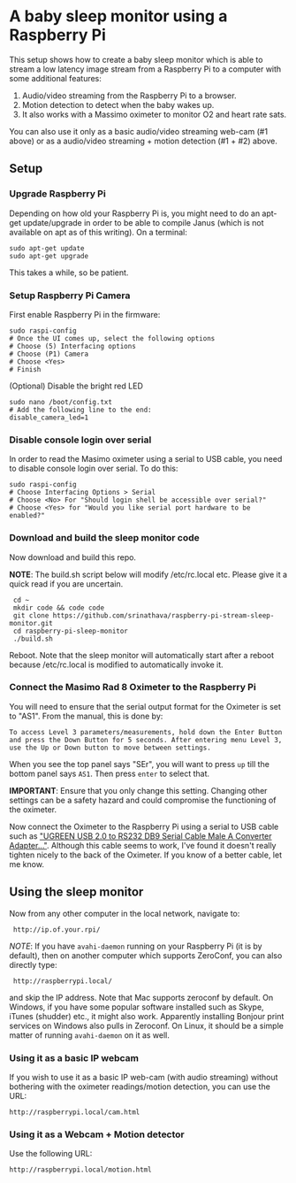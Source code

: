 # A baby sleep monitor using a Raspberry Pi

This setup shows how to create a baby sleep monitor which is able to stream a low latency image stream from a Raspberry Pi to a computer with some additional features:

1. Audio/video streaming from the Raspberry Pi to a browser.
2. Motion detection to detect when the baby wakes up.
3. It also works with a Massimo oximeter to monitor O2 and heart rate sats.

You can also use it only as a basic audio/video streaming web-cam (#1 above) or as a audio/video streaming + motion detection (#1 + #2) above.

## Setup
### Upgrade Raspberry Pi

Depending on how old your Raspberry Pi is, you might need to do an apt-get
update/upgrade in order to be able to compile Janus (which is not available
on apt as of this writing). On a terminal:

    sudo apt-get update
    sudo apt-get upgrade
    
This takes a while, so be patient.

### Setup Raspberry Pi Camera

First enable Raspberry Pi in the firmware:

    sudo raspi-config
    # Once the UI comes up, select the following options
    # Choose (5) Interfacing options
    # Choose (P1) Camera
    # Choose <Yes>
    # Finish

(Optional) Disable the bright red LED

    sudo nano /boot/config.txt
    # Add the following line to the end:
    disable_camera_led=1

### Disable console login over serial

In order to read the Masimo oximeter using a serial to USB cable, you need to disable console login over serial. To do this:

    sudo raspi-config
    # Choose Interfacing Options > Serial
    # Choose <No> For "Should login shell be accessible over serial?"
    # Choose <Yes> for "Would you like serial port hardware to be enabled?"

### Download and build the sleep monitor code

Now download and build this repo. 

**NOTE**: The build.sh script below will modify /etc/rc.local etc. Please give it a quick read if you are uncertain.

     cd ~
     mkdir code && code code
     git clone https://github.com/srinathava/raspberry-pi-stream-sleep-monitor.git
     cd raspberry-pi-sleep-monitor
     ./build.sh
     
Reboot. Note that the sleep monitor will automatically start after a reboot because /etc/rc.local is modified to automatically invoke it.

### Connect the Masimo Rad 8 Oximeter to the Raspberry Pi

You will need to ensure that the serial output format for the Oximeter is set to "AS1". From the manual, this is done by:

    To access Level 3 parameters/measurements, hold down the Enter Button 
    and press the Down Button for 5 seconds. After entering menu Level 3, 
    use the Up or Down button to move between settings.
    
When you see the top panel says "SEr", you will want to press `up` till the bottom panel says `AS1`. Then press `enter` to select that.

**IMPORTANT**: Ensure that you only change this setting. Changing other settings can be a safety hazard and could compromise the functioning of the oximeter.

Now connect the Oximeter to the Raspberry Pi using a serial to USB cable such as ["UGREEN USB 2.0 to RS232 DB9 Serial Cable Male A Converter Adapter..."](https://smile.amazon.com/gp/product/B00QUZY4WO/ref=oh_aui_detailpage_o04_s00?ie=UTF8&psc=1). Although this cable seems to work, I've found it doesn't really tighten nicely to the back of the Oximeter. If you know of a better cable, let me know.

## Using the sleep monitor

Now from any other computer in the local network, navigate to:

     http://ip.of.your.rpi/

*NOTE*: If you have `avahi-daemon` running on your Raspberry Pi (it is by default), then on another computer which supports ZeroConf, you can also directly type:

     http://raspberrypi.local/
     
and skip the IP address. Note that Mac supports zeroconf by default. On Windows, if you have some popular software installed such as Skype, iTunes (shudder) etc., it might also work. Apparently installing Bonjour print services on Windows also pulls in Zeroconf. On Linux, it should be a simple matter of running `avahi-daemon` on it as well.

### Using it as a basic IP webcam

If you wish to use it as a basic IP web-cam (with audio streaming) without bothering with the oximeter readings/motion detection, you can use the URL:

    http://raspberrypi.local/cam.html
    
### Using it as a Webcam + Motion detector

Use the following URL:

    http://raspberrypi.local/motion.html



